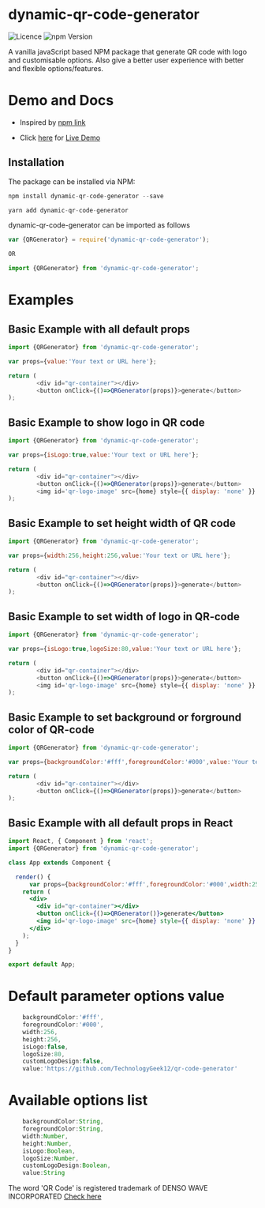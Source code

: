 # dynamic-qr-code-generator

<img src="https://img.shields.io/badge/Licence-MIT-blue.svg" alt="Licence" data-canonical-src="https://img.shields.io/badge/Licence-MIT-blue.svg" style="max-width:100%;"/>
<img src="https://img.shields.io/badge/Version-0.0.2-brightgreen.svg" alt="npm Version" data-canonical-src="https://img.shields.io/badge/Version-0.0.2-brightgreen.svg" style="max-width:100%;"/>

A vanilla javaScript based NPM package that generate QR code with logo and customisable options. Also give a better user experience with better and flexible options/features.

# Demo and Docs

* Inspired by [npm link](https://www.npmjs.com/package/qrjs2)

* Click [here](https://technologygeek12.github.io/qr-code-generator/) for [Live Demo](https://technologygeek12.github.io/qr-code-generator/)

## Installation
The package can be installed via NPM:

```javascript
npm install dynamic-qr-code-generator --save

yarn add dynamic-qr-code-generator
```
dynamic-qr-code-generator can be imported as follows

```javascript
var {QRGenerator} = require('dynamic-qr-code-generator');

OR

import {QRGenerator} from 'dynamic-qr-code-generator';

```



# Examples


## Basic Example with all default props

```javascript
import {QRGenerator} from 'dynamic-qr-code-generator';

var props={value:'Your text or URL here'};

return (
        <div id="qr-container"></div>
        <button onClick={()=>QRGenerator(props)}>generate</button>
);

```

## Basic Example to show logo in QR code

```javascript
import {QRGenerator} from 'dynamic-qr-code-generator';

var props={isLogo:true,value:'Your text or URL here'};

return (
        <div id="qr-container"></div>
        <button onClick={()=>QRGenerator(props)}>generate</button>
        <img id='qr-logo-image' src={home} style={{ display: 'none' }} />
);

```

## Basic Example to set height width of QR code

```javascript
import {QRGenerator} from 'dynamic-qr-code-generator';

var props={width:256,height:256,value:'Your text or URL here'};

return (
        <div id="qr-container"></div>
        <button onClick={()=>QRGenerator(props)}>generate</button>
);

```

## Basic Example to set width of logo in QR-code

```javascript
import {QRGenerator} from 'dynamic-qr-code-generator';

var props={isLogo:true,logoSize:80,value:'Your text or URL here'};

return (
        <div id="qr-container"></div>
        <button onClick={()=>QRGenerator(props)}>generate</button>
        <img id='qr-logo-image' src={home} style={{ display: 'none' }} />
);

```

## Basic Example to set background or forground color of QR-code

```javascript
import {QRGenerator} from 'dynamic-qr-code-generator';

var props={backgroundColor:'#fff',foregroundColor:'#000',value:'Your text or URL here'};

return (
        <div id="qr-container"></div>
        <button onClick={()=>QRGenerator(props)}>generate</button>
);

```

## Basic Example with all default props in React

```jsx
import React, { Component } from 'react';
import {QRGenerator} from 'dynamic-qr-code-generator';

class App extends Component {

  render() {
      var props={backgroundColor:'#fff',foregroundColor:'#000',width:256,height:256,isLogo:true,logoSize:80,customLogoDesign:false,value:'Your text or URL here'}
    return (
      <div>
        <div id="qr-container"></div>
        <button onClick={()=>QRGenerator()}>generate</button>
        <img id='qr-logo-image' src={home} style={{ display: 'none' }} />
      </div>
    );
  }
}

export default App;

```

# Default parameter options value
```javascript
    backgroundColor:'#fff',
    foregroundColor:'#000',
    width:256,
    height:256,
    isLogo:false,
    logoSize:80,
    customLogoDesign:false,
    value:'https://github.com/TechnologyGeek12/qr-code-generator'
```

# Available options list
```javascript
    backgroundColor:String,
    foregroundColor:String,
    width:Number,
    height:Number,
    isLogo:Boolean,
    logoSize:Number,
    customLogoDesign:Boolean,
    value:String     
```

The word 'QR Code' is registered trademark of DENSO WAVE INCORPORATED 
[Check here](http://www.denso-wave.com/qrcode/faqpatent-e.html)
